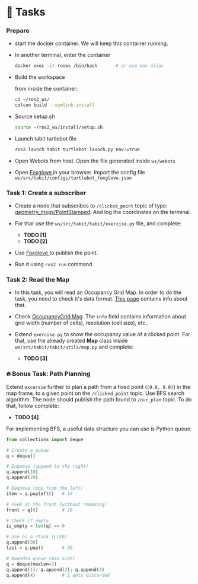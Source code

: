# :dart: Tasks



### Prepare

- start the docker container. We will keep this container running.

- In another terminal, enter the container

  ```bash
  docker exec -it rosws /bin/bash       # or use dox alias
  ```

- Build the workspace

  from inside the container:

  ```bash
  cd ~/ros2_ws/
  colcon build --symlink-install
  ```

- Source setup.sh

  ```bash
  source ~/ros2_ws/install/setup.sh
  ```

- Launch tabit turtlebot file

  ```bash
  ros2 launch tabit turtlebot.launch.py nav:=true
  ```

- Open Webots from host. Open the file generated inside `ws/webots`

- Open  [Foxglove ](https://app.foxglove.dev/) in your browser. Import the config file `ws/src/tabit/configs/turtlebot_foxglove.json`



### Task 1: Create a subscriber

- Create a node that subscribes to `/clicked_point` topic of type: [geometry_msgs/PointStamped](https://docs.ros.org/en/noetic/api/geometry_msgs/html/msg/PointStamped.html). And log the coordinates on the terminal. 
- For thar use the  `ws/src/tabit/tabit/exercise.py` file, and complete:
  - **TODO [1]**
  - **TODO [2]**

- Use [Foxglove ](https://app.foxglove.dev/) to publish the point.
- Run it using `ros2 run` command



### Task 2: Read the Map

- In this task, you will read an Occupancy Grid Map. In order to do the task, you need to check it's data format. [This page](https://github.com/a2s-institute/foundations_course/blob/master/content/ros/nodes_topics_messages/home_work/occupancy_grid_maps.md) contains info about that.
- Check [OccupancyGrid Msg](https://docs.ros.org/en/noetic/api/nav_msgs/html/msg/OccupancyGrid.html). The `info` field contains information about grid width (number of cells), resolution (cell size), etc..

- Extend `exercise.py` to show the occupancy value of a clicked point. For that, use the already created **Map** class inside `ws/src/tabit/tabit/utils/map.py` and complete:
  - **TODO [3]** 



### :fire: Bonus Task: Path Planning

Extend `excersie` further to plan a path from a fixed point (`[0.0, 0.0]`) in the map frame, to a given point on the `/clicked_point` topic. Use BFS search algorithm. The node should publish the path found to `/our_plan` topic. To do that, follow complete:

- **TODO [4]**

For implementing BFS, a useful data structure you can use is Python queue:

```python
from collections import deque

# Create a queue
q = deque()

# Enqueue (append to the right)
q.append(10)
q.append(20)

# Dequeue (pop from the left)
item = q.popleft()   # 10

# Peek at the front (without removing)
front = q[0]         # 20

# Check if empty
is_empty = len(q) == 0

# Use as a stack (LIFO)
q.append(30)
last = q.pop()       # 30

# Bounded queue (max size)
q = deque(maxlen=3)
q.append(1); q.append(2); q.append(3)
q.append(4)          # 1 gets discarded
```

